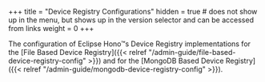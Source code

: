 +++
title = "Device Registry Configurations"
hidden = true # does not show up in the menu, but shows up in the version selector and can be accessed from links
weight = 0
+++

The configuration of Eclipse Hono&trade;s Device Registry implementations for the 
[File Based Device Registry]({{< relref "/admin-guide/file-based-device-registry-config" >}})
and for the
[MongoDB Based Device Registry]({{< relref "/admin-guide/mongodb-device-registry-config" >}}).

